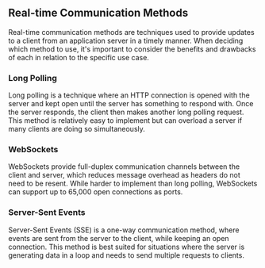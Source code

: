 ## Real-time Communication Methods

Real-time communication methods are techniques used to provide updates to a client from an application server in a timely manner. When deciding which method to use, it's important to consider the benefits and drawbacks of each in relation to the specific use case.

### Long Polling

Long polling is a technique where an HTTP connection is opened with the server and kept open until the server has something to respond with. Once the server responds, the client then makes another long polling request. This method is relatively easy to implement but can overload a server if many clients are doing so simultaneously.

### WebSockets

WebSockets provide full-duplex communication channels between the client and server, which reduces message overhead as headers do not need to be resent. While harder to implement than long polling, WebSockets can support up to 65,000 open connections as ports.

### Server-Sent Events

Server-Sent Events (SSE) is a one-way communication method, where events are sent from the server to the client, while keeping an open connection. This method is best suited for situations where the server is generating data in a loop and needs to send multiple requests to clients.
